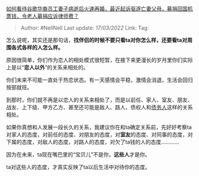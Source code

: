 [如何看待谷歌华裔员工妻子病逝后火速再婚，最近起诉驱逐亡妻父母，募捐回国机票钱，令老人募捐应诉律师费？](https://www.zhihu.com/question/522115736/answer/2394292601)

> Author: #NellNell 
> Last update: *17/03/2022* 
> Link:
> Tag: 

怎么说呢，其实还是那句话，**找伴侣的时候不要只看ta对你怎么样，还要看ta对周围各式各样的人怎么样。**

原因很简单，你们作为恋人的相处模式很短暂，在接下来更漫长的岁月里你们实际上是以“**恋人以外**”的关系来相处的。

你们未来不可能一直处于热恋状态。有一天感情会平稳，激情会消退，生活会回归按部就班。

到那时，你们就不再是以恋人的关系来相处了，而是以前任、家人、室友、朋友、战友、上下级、甲方乙方、甚至还可能是敌人、路人、债权人和[债务人](https://www.zhihu.com/search?q=%E5%80%BA%E5%8A%A1%E4%BA%BA&search_source=Entity&hybrid_search_source=Entity&hybrid_search_extra=%7B%22sourceType%22%3A%22answer%22%2C%22sourceId%22%3A2394292601%7D)这样的关系相处。

如果你真想和人发展一段长久的关系，我建议你在和ta确定关系前，先好好考察ta对家人的态度，对前任的态度、对朋友的态度，对**室友**的态度、对同事的态度，对下属的态度，对敌人的态度，对路人的态度，对欠了ta钱的人的态度…………

因为在未来，ta现在嘴巴里的“宝贝儿”不是你，**这些人**才是你。

ta对这些人的态度，才真实反映了ta以后生活中对待你的态度。

  
